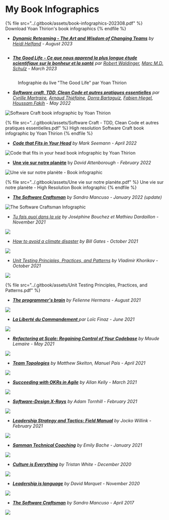 # My Book Infographics

{% file src="../.gitbook/assets/book-infographics-202308.pdf" %}
Download Yoan Thirion's book infographics
{% endfile %}

* [_**Dynamic Reteaming - The Art and Wisdom of Changing Teams**_](https://www.oreilly.com/library/view/dynamic-reteaming-2nd/9781492061281/) _by_ [_Heidi Helfand_](https://www.heidihelfand.com) _- August 2023_

<figure><img src="../.gitbook/assets/Dynamic-Reteaming (1).webp" alt=""><figcaption></figcaption></figure>

* [_**The Good Life**_ _**- Ce que nous apprend la plus longue étude scientifique sur le bonheur et la santé**_](resources/book-notes/the-good-life.md) _par_ [_Robert Waldinger_](https://www.linkedin.com/in/robert-waldinger-90012169/)_,_ [_Marc M.D. Schulz_](https://www.linkedin.com/in/marc-schulz-20663222a/) _- March 2023_

<figure><img src="../.gitbook/assets/The-Good-Life.webp" alt=""><figcaption><p>Infographie du live "The Good Life" par Yoan Thirion</p></figcaption></figure>

* [_**Software craft, TDD, Clean Code et autres pratiques essentielles**_](https://www.dunod.com/sciences-techniques/software-craft-tdd-clean-code-et-autres-pratiques-essentielles) _par_ [_Cyrille Martraire_](https://www.dunod.com/livres-cyrille-martraire)_,_ [_Arnaud Thiéfaine_](https://www.dunod.com/livres-arnaud-thiefaine)_,_ [_Dorra Bartaguiz_](https://www.dunod.com/livres-dorra-bartaguiz)_,_ [_Fabien Hiegel_](https://www.dunod.com/livres-fabien-hiegel)_,_ [_Houssam Fakih_](https://www.dunod.com/livres-houssam-fakih) _- May 2022_

![Software Craft book infographic by Yoan Thirion](../.gitbook/assets/Software-Craft-TDD\_-Clean-Code-et-autres-pratiques-essentielles.webp)

{% file src="../.gitbook/assets/Software Craft - TDD, Clean Code et autres pratiques essentielles.pdf" %}
High resolution Software Craft book infographic by Yoan Thirion
{% endfile %}

* [_**Code that Fits in Your Head**_](https://www.oreilly.com/library/view/code-that-fits/9780137464302/) _by Mark Seemann - April 2022_

![Code that fits in your head book infographic by Yoan Thirion](../.gitbook/assets/Code-that-fits-in-your-head.webp)

* [**Une vie sur notre planète**](https://editions.flammarion.com/une-vie-sur-notre-planete/9782080249616) by _David Attenborough - February 2022_

![Une vie sur notre planète - Book infographic](../.gitbook/assets/une-vie-sur-notre-planete.png)

{% file src="../.gitbook/assets/Une vie sur notre planète.pdf" %}
Une vie sur notre planète - High Resolution Book infographic
{% endfile %}

* [_**The Software Craftsman**_](https://www.goodreads.com/book/show/23215733-the-software-craftsman) _by Sandro Mancuso_ _-_ _January 2022 (update)_

![The Software Craftsman Infographic](../.gitbook/assets/The-Software-Craftsman.webp)

* [_Tu fais quoi dans la vie_](https://livre.fnac.com/a16126259/Matthieu-Dardaillon-Tu-fais-quoi-dans-la-vie) _by Joséphine Bouchez et Mathieu Dardaillon - November 2021_

![](../.gitbook/assets/Tu-fais-quoi-dans-la-vie.webp)

* [_How to avoid a climate disaster_](https://www.goodreads.com/book/show/52275335-how-to-avoid-a-climate-disaster) _by Bill Gates - October 2021_

![](<../.gitbook/assets/How to avoid a climate disaster.png>)

* [_Unit Testing Principles, Practices, and Patterns_](https://www.manning.com/books/unit-testing) _by Vladimir Khorikov - October 2021_

![](<../.gitbook/assets/Unit Testing Principles, Practices, and Patterns.png>)

{% file src="../.gitbook/assets/Unit Testing Principles, Practices, and Patterns.pdf" %}

* [_**The programmer's brain**_](https://yoan-thirion.gitbook.io/knowledge-base/xtrem-reading/resources/book-notes/the-programmers-brain) _by Felienne Hermans - August 2021_

![](<../.gitbook/assets/Programmers brain (1).png>)

* [_**La Liberté du Commandement**_ ](https://livre.fnac.com/a14046398/Loic-Finaz-La-liberte-du-commandement)_par Loïc Finaz - June 2021_

![](<../.gitbook/assets/La liberté du commandement (1).png>)

* [_**Refactoring at Scale: Regaining Control of Your Codebase**_](https://www.goodreads.com/book/show/53483751-refactoring-at-scale) _by Maude Lemaire - May 2021_

![](<../.gitbook/assets/Refactoring at scale (1).jpg>)

* [_**Team Topologies**_](https://www.goodreads.com/book/show/44135420-team-topologies) _by Matthew Skelton, Manuel Pais - April 2021_

![](<../.gitbook/assets/Team Topologies (1).png>)

* [_**Succeeding with OKRs in Agile**_](https://www.goodreads.com/book/show/57019672-succeeding-with-okrs-in-agile?ac=1\&from\_search=true\&qid=HgSf8HvSoN\&rank=1) _by Allan Kelly - March 2021_

![](<../.gitbook/assets/succeeding with okrs in agile (3).png>)

* [_**Software-Design X-Rays**_](https://www.goodreads.com/book/show/36517037-software-design-x-rays?ac=1\&from\_search=true\&qid=X1QZx8XCCs\&rank=1) _by Adam Tornhill - February 2021_

![](<../.gitbook/assets/Software-Design X-Rays (2).png>)

* [_**Leadership Strategy and Tactics: Field Manual**_](https://www.goodreads.com/book/show/51136198-leadership-strategy-and-tactics?ac=1\&from\_search=true\&qid=ExRdMvfk8X\&rank=1) _by Jocko Willink - February 2021_

![](<../.gitbook/assets/leadership strategy.jpg>)

* [_**Samman Technical Coaching**_](https://www.goodreads.com/book/show/56659570-technical-agile-coaching-with-the-samman-method?ac=1\&from\_search=true\&qid=Vsc4qfo3k7\&rank=1) _by Emily Bache - January 2021_

![](<../.gitbook/assets/Samman Technical Coaching.png>)

* [_**Culture is Everything**_](https://www.goodreads.com/book/show/35080568-culture-is-everything?ac=1\&from\_search=true\&qid=G7bsQEDUsD\&rank=1) _by Tristan White - December 2020_

![](<../.gitbook/assets/Culture is everything (1).jpg>)

* [_**Leadership is language**_](https://www.goodreads.com/book/show/42774083-leadership-is-language) _by David Marquet - November 2020_

![](<../.gitbook/assets/Leadership is language.jpg>)

* [_**The Software Craftsman**_](https://www.goodreads.com/book/show/23215733-the-software-craftsman) _by Sandro Mancuso_ _-_ _April 2017_

![](<../.gitbook/assets/The Software craftsman.png>)
